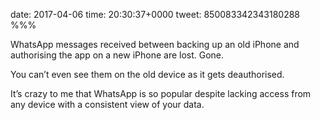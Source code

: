 date: 2017-04-06
time: 20:30:37+0000
tweet: 850083342343180288
%%%

WhatsApp messages received between backing up an old iPhone and authorising the app on a new iPhone are lost. Gone.

You can’t even see them on the old device as it gets deauthorised.

It’s crazy to me that WhatsApp is so popular despite lacking access from any device with a consistent view of your data.
